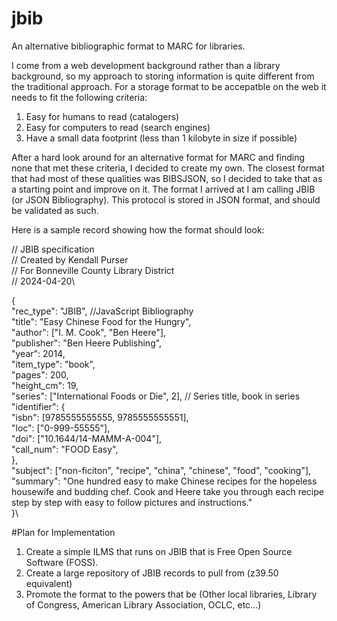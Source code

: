 # jbib
An alternative bibliographic format to MARC for libraries.

I come from a web development background rather than a library background, so my approach to storing information is quite different from the traditional approach. For a storage format to be accepatble on the web it needs to fit the following criteria:

1. Easy for humans to read (catalogers)
2. Easy for computers to read (search engines)
3. Have a small data footprint (less than 1 kilobyte in size if possible)

After a hard look around for an alternative format for MARC and finding none that met these criteria, I decided to create my own. The closest format that had most of these qualities was BIBSJSON, so I decided to take that as a starting point and improve on it. The format I arrived at I am calling JBIB (or JSON Bibliography). This protocol is stored in JSON format, and should be validated as such.

Here is a sample record showing how the format should look:


// JBIB specification\
// Created by Kendall Purser\
// For Bonneville County Library District\
// 2024-04-20\

{\
	"rec_type": "JBIB", //JavaScript Bibliography\
	"title": "Easy Chinese Food for the Hungry",\
	"author": ["I. M. Cook", "Ben Heere"],\
	"publisher": "Ben Heere Publishing",\
	"year": 2014,\
	"item_type": "book",\
	"pages": 200,\
	"height_cm": 19,\
	"series": ["International Foods or Die", 2], // Series title, book in series\
	"identifier": {\
		"isbn": [9785555555555, 9785555555551],\
		"loc": ["0-999-55555"],\
		"doi": ["10.1644\/14-MAMM-A-004"],\
		"call_num": "FOOD Easy",\
	},\
	"subject": ["non-ficiton", "recipe", "china", "chinese", "food", "cooking"],\
	"summary": "One hundred easy to make Chinese recipes for the hopeless housewife and budding chef. Cook and Heere take you through each recipe step by step with easy to follow pictures and instructions."\
}\

#Plan for Implementation
1. Create a simple ILMS that runs on JBIB that is Free Open Source Software (FOSS).
2. Create a large repository of JBIB records to pull from (z39.50 equivalent)
3. Promote the format to the powers that be (Other local libraries, Library of Congress, American Library Association, OCLC, etc...)
